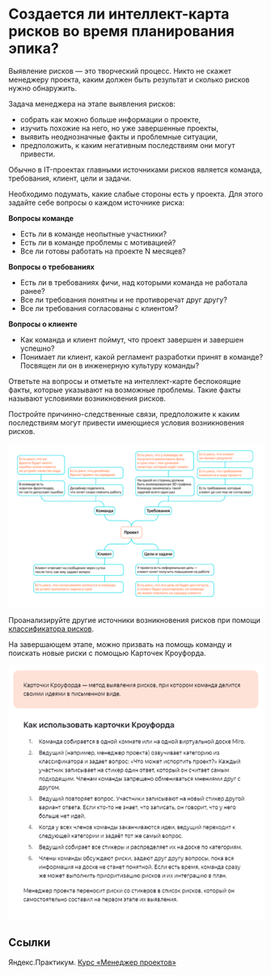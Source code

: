 # Создается ли интеллект-карта рисков во время планирования эпика?

Выявление рисков — это творческий процесс. Никто не скажет менеджеру проекта, каким должен быть результат и сколько рисков нужно обнаружить.

Задача менеджера на этапе выявления рисков:
- собрать как можно больше информации о проекте,
- изучить похожие на него, но уже завершенные проекты,
- выявить неоднозначные факты и проблемные ситуации,
- предположить, к каким негативным последствиям они могут привести.

Обычно в IT-проектах главными источниками рисков является команда, требования, клиент, цели и задачи.

Необходимо подумать, какие слабые стороны есть у проекта. Для этого задайте себе вопросы о каждом источнике риска:

**Вопросы команде**
- Есть ли в команде неопытные участники? 
- Есть ли в команде проблемы с мотивацией?
- Все ли готовы работать на проекте N месяцев?

**Вопросы о требованиях**
- Есть ли в требованиях фичи, над которыми команда не работала ранее?
- Все ли требования понятны и не противоречат друг другу?
- Все ли требования согласованы с клиентом?

**Вопросы о клиенте**
- Как команда и клиент поймут, что проект завершен и завершен успешно?
- Понимает ли клиент, какой регламент разработки принят в команде? Посвящен ли он в инженерную культуру команды?

Ответьте на вопросы и отметьте на интеллект-карте беспокоящие факты, которые указывают на возможные проблемы. Такие факты называют условиями возникновения рисков.

Постройте причинно-следственные связи, предположите к каким последствиям могут привести имеющиеся условия возникновения рисков.

![](./attachments/risks.png)

Проанализируйте другие источники возникновения рисков при помощи [классификатора рисков](./attachments/riskClassifier.xlsx).

На завершающем этапе, можно призвать на помощь команду и поискать новые риски с помощью Карточек Кроуфорда.

![](./attachments/crawford.png)

## Ссылки
Яндекс.Практикум. [Курс «Менеджер проектов»](https://practicum.yandex.ru/project-manager/)